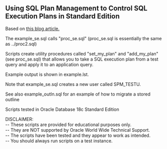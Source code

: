 <h2>Using SQL Plan Management to Control SQL Execution Plans in Standard Edition</h2>

Based on <a href="https://blogs.oracle.com/optimizer/using-sql-plan-management-to-control-sql-execution-plans">this blog article.</a>

The example_se.sql calls "proc_se.sql" (proc_se.sql is essentially the same as ../proc2.sql)

Scripts create utility procedures called "set_my_plan" and "add_my_plan" (see proc_se.sql) that allows you to take a SQL execution plan from a test query and apply it to an application query.

Example output is shown in example.lst. 

Note that example_se.sql creates a new user called SPM_TESTU.

See also example_outln.sql for an example of how to migrate a stored outline

Scripts tested in Oracle Database 18c Standard Edition

DISCLAIMER:
   <br/>-- These scripts are provided for educational purposes only.
   <br/>-- They are NOT supported by Oracle World Wide Technical Support.
   <br/>-- The scripts have been tested and they appear to work as intended.
   <br/>-- You should always run scripts on a test instance.

